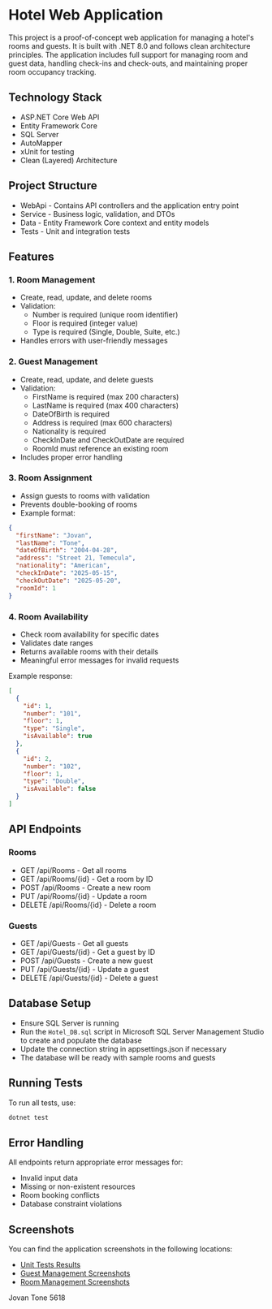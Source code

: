 # Hotel Web Application

This project is a proof-of-concept web application for managing a hotel's rooms and guests. It is built with .NET 8.0 and follows clean architecture principles. The application includes full support for managing room and guest data, handling check-ins and check-outs, and maintaining proper room occupancy tracking.

## Technology Stack

- ASP.NET Core Web API
- Entity Framework Core
- SQL Server
- AutoMapper
- xUnit for testing
- Clean (Layered) Architecture

## Project Structure

- WebApi - Contains API controllers and the application entry point
- Service - Business logic, validation, and DTOs
- Data - Entity Framework Core context and entity models
- Tests - Unit and integration tests

## Features

### 1. Room Management

- Create, read, update, and delete rooms
- Validation:
  - Number is required (unique room identifier)
  - Floor is required (integer value)
  - Type is required (Single, Double, Suite, etc.)
- Handles errors with user-friendly messages

### 2. Guest Management

- Create, read, update, and delete guests
- Validation:
  - FirstName is required (max 200 characters)
  - LastName is required (max 400 characters)
  - DateOfBirth is required
  - Address is required (max 600 characters)
  - Nationality is required
  - CheckInDate and CheckOutDate are required
  - RoomId must reference an existing room
- Includes proper error handling

### 3. Room Assignment

- Assign guests to rooms with validation
- Prevents double-booking of rooms
- Example format:

```json
{
  "firstName": "Jovan",
  "lastName": "Tone",
  "dateOfBirth": "2004-04-28",
  "address": "Street 21, Temecula",
  "nationality": "American",
  "checkInDate": "2025-05-15",
  "checkOutDate": "2025-05-20",
  "roomId": 1
}
```

### 4. Room Availability

- Check room availability for specific dates
- Validates date ranges
- Returns available rooms with their details
- Meaningful error messages for invalid requests

Example response:

```json
[
  {
    "id": 1,
    "number": "101",
    "floor": 1,
    "type": "Single",
    "isAvailable": true
  },
  {
    "id": 2,
    "number": "102",
    "floor": 1,
    "type": "Double",
    "isAvailable": false
  }
]
```

## API Endpoints

### Rooms

- GET /api/Rooms - Get all rooms
- GET /api/Rooms/{id} - Get a room by ID
- POST /api/Rooms - Create a new room
- PUT /api/Rooms/{id} - Update a room
- DELETE /api/Rooms/{id} - Delete a room

### Guests

- GET /api/Guests - Get all guests
- GET /api/Guests/{id} - Get a guest by ID
- POST /api/Guests - Create a new guest
- PUT /api/Guests/{id} - Update a guest
- DELETE /api/Guests/{id} - Delete a guest

## Database Setup

- Ensure SQL Server is running
- Run the `Hotel_DB.sql` script in Microsoft SQL Server Management Studio to create and populate the database
- Update the connection string in appsettings.json if necessary
- The database will be ready with sample rooms and guests

## Running Tests

To run all tests, use:

```bash
dotnet test
```

## Error Handling

All endpoints return appropriate error messages for:

- Invalid input data
- Missing or non-existent resources
- Room booking conflicts
- Database constraint violations

## Screenshots

You can find the application screenshots in the following locations:

- [Unit Tests Results](https://github.com/sooprim/Hotel_5618/blob/main/Screens/UnitTests.PNG)
- [Guest Management Screenshots](https://github.com/sooprim/Hotel_5618/tree/main/Screens/Guests)
- [Room Management Screenshots](https://github.com/sooprim/Hotel_5618/tree/main/Screens/Rooms)

Jovan Tone 5618 